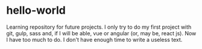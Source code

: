 # hello-world
Learning repository for future projects.
I only try to do my first project with git, gulp, sass and, if I will be able, vue or angular 
(or, may be, react js). Now I have too much to do. 
I don't have enough time to write a useless text.
